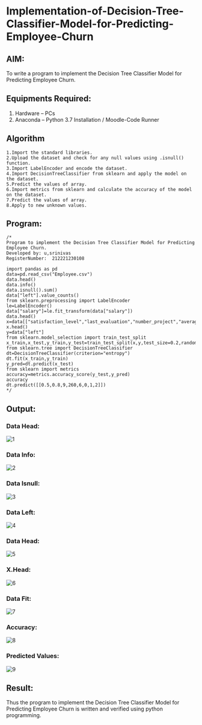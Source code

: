 # Implementation-of-Decision-Tree-Classifier-Model-for-Predicting-Employee-Churn

## AIM:
To write a program to implement the Decision Tree Classifier Model for Predicting Employee Churn.

## Equipments Required:
1. Hardware – PCs
2. Anaconda – Python 3.7 Installation / Moodle-Code Runner

## Algorithm
~~~
1.Import the standard libraries.
2.Upload the dataset and check for any null values using .isnull() function.
3.Import LabelEncoder and encode the dataset.
4.Import DecisionTreeClassifier from sklearn and apply the model on the dataset.
5.Predict the values of array.
6.Import metrics from sklearn and calculate the accuracy of the model on the dataset.
7.Predict the values of array.
8.Apply to new unknown values.
~~~

## Program:
```
/*
Program to implement the Decision Tree Classifier Model for Predicting Employee Churn.
Developed by: u,srinivas
RegisterNumber:  212221230108

import pandas as pd
data=pd.read_csv("Employee.csv")
data.head()
data.info()
data.isnull().sum()
data["left"].value_counts()
from sklearn.preprocessing import LabelEncoder
le=LabelEncoder()
data["salary"]=le.fit_transform(data["salary"])
data.head()
x=data[["satisfaction_level","last_evaluation","number_project","average_montly_hours","time_spend_company","Work_accident","promotion_last_5years","salary"]]
x.head()
y=data["left"]
from sklearn.model_selection import train_test_split
x_train,x_test,y_train,y_test=train_test_split(x,y,test_size=0.2,random_state=100)
from sklearn.tree import DecisionTreeClassifier
dt=DecisionTreeClassifier(criterion="entropy")
dt.fit(x_train,y_train)
y_pred=dt.predict(x_test)
from sklearn import metrics   
accuracy=metrics.accuracy_score(y_test,y_pred)
accuracy
dt.predict([[0.5,0.8,9,260,6,0,1,2]])
*/
```

## Output:
### Data Head:

![1](https://user-images.githubusercontent.com/93427183/171145219-cb39a006-c2ec-4ac2-ad1c-7cb8e54b46f4.png)
### Data Info:

![2](https://user-images.githubusercontent.com/93427183/171145267-40599aab-fb9f-4b72-a498-0799ad1c735d.png)
### Data Isnull:
![3](https://user-images.githubusercontent.com/93427183/171145419-fb2062b3-11c0-4c4b-b808-8975c0c6efef.png)
### Data Left:

![4](https://user-images.githubusercontent.com/93427183/171145526-9f17e297-9221-402e-9291-943dc53238c7.png)
 ### Data Head:
 
![5](https://user-images.githubusercontent.com/93427183/171145683-1b8b82ff-2846-4be5-bde7-51af2591f30c.png)
 ### X.Head:
 ![6](https://user-images.githubusercontent.com/93427183/171145876-5b595b2d-e18a-4bb9-8b6e-c59bb5b51b7c.png)
### Data Fit:
![7](https://user-images.githubusercontent.com/93427183/171145951-262b42be-ed4c-43e2-a2a2-2c0e9574b203.png)
### Accuracy:
![8](https://user-images.githubusercontent.com/93427183/171146062-a3fa9f91-69ec-4508-8ff9-47fb530ebb77.png)

### Predicted Values:
![9](https://user-images.githubusercontent.com/93427183/171146189-3541d8d2-e6f2-4264-8d42-f4a94737841a.png)



## Result:
Thus the program to implement the  Decision Tree Classifier Model for Predicting Employee Churn is written and verified using python programming.
